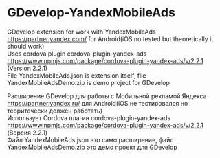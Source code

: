 # GDevelop-YandexMobileAds

GDevelop extension for work with YandexMobileAds https://partner.yandex.com/ for Android(iOS no tested but theoretically it should work)  
Uses cordova plugin cordova-plugin-yandex-ads https://www.npmjs.com/package/cordova-plugin-yandex-ads/v/2.2.1 (Version 2.2.1)  
File YandexMobileAds.json is extension itself, file YandexMobileAdsDemo.zip is demo project for GDevelop  


Расширение GDevelop для работы с Мобильной рекламой Яндекса https://partner.yandex.ru/ для Android(iOS не тестировался но теоритечески должен работать)  
Использует Cordova плагин cordova-plugin-yandex-ads https://www.npmjs.com/package/cordova-plugin-yandex-ads/v/2.2.1 (Версия 2.2.1)  
Файл YandexMobileAds.json это само расширение, файл YandexMobileAdsDemo.zip это демо проект для GDevelop


